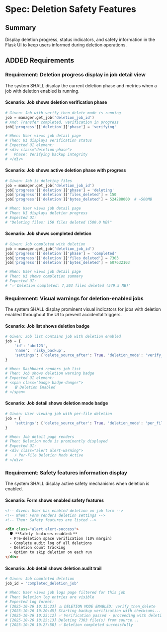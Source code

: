 # Spec: Deletion Safety Features

## Summary
Display deletion progress, status indicators, and safety information in the Flask UI to keep users informed during deletion operations.

## ADDED Requirements

### Requirement: Deletion progress display in job detail view
The system SHALL display the current deletion phase and metrics when a job with deletion enabled is running.

#### Scenario: Job shows deletion verification phase
```python
# Given: Job with verify_then_delete mode is running
job = manager.get_job('deletion_job_id')
# And: Transfer completed, verification in progress
job['progress']['deletion']['phase'] = 'verifying'

# When: User views job detail page
# Then: UI displays verification status
# Expected UI element:
# <div class="deletion-phase">
#   Phase: Verifying backup integrity
# </div>
```

#### Scenario: Job shows active deletion phase with progress
```python
# Given: Job is deleting files
job = manager.get_job('deletion_job_id')
job['progress']['deletion']['phase'] = 'deleting'
job['progress']['deletion']['files_deleted'] = 150
job['progress']['deletion']['bytes_deleted'] = 524288000  # ~500MB

# When: User views job detail page
# Then: UI displays deletion progress
# Expected UI:
# "Deleting files: 150 files deleted (500.0 MB)"
```

#### Scenario: Job shows completed deletion
```python
# Given: Job completed with deletion
job = manager.get_job('deletion_job_id')
job['progress']['deletion']['phase'] = 'completed'
job['progress']['deletion']['files_deleted'] = 7303
job['progress']['deletion']['bytes_deleted'] = 607632103

# When: User views job detail page
# Then: UI shows completion summary
# Expected UI:
# "✅ Deletion completed: 7,303 files deleted (579.5 MB)"
```

### Requirement: Visual warnings for deletion-enabled jobs
The system SHALL display prominent visual indicators for jobs with deletion enabled throughout the UI to prevent accidental triggers.

#### Scenario: Job list shows deletion badge
```python
# Given: Job list contains job with deletion enabled
job = {
    'id': 'abc123',
    'name': 'risky_backup',
    'settings': {'delete_source_after': True, 'deletion_mode': 'verify_then_delete'}
}

# When: Dashboard renders job list
# Then: Job shows deletion warning badge
# Expected UI element:
# <span class="badge badge-danger">
#   🗑️ Deletion Enabled
# </span>
```

#### Scenario: Job detail shows deletion mode badge
```python
# Given: User viewing job with per-file deletion
job = {
    'settings': {'delete_source_after': True, 'deletion_mode': 'per_file'}
}

# When: Job detail page renders
# Then: Deletion mode is prominently displayed
# Expected UI:
# <div class="alert alert-warning">
#   ⚡ Per-File Deletion Mode Active
# </div>
```

### Requirement: Safety features information display
The system SHALL display active safety mechanisms when deletion is enabled.

#### Scenario: Form shows enabled safety features
```html
<!-- Given: User has enabled deletion on job form -->
<!-- When: Form renders deletion settings -->
<!-- Then: Safety features are listed -->

<div class="alert alert-success">
  🛡️ **Safety features enabled:**
  - Pre-deletion space verification (10% margin)
  - Complete audit log of all deletions
  - Deletion count tracking
  - Option to skip deletion on each run
</div>
```

#### Scenario: Job detail shows deletion audit trail
```python
# Given: Job completed deletion
job_id = 'completed_deletion_job'

# When: User views job logs page filtered for this job
# Then: Deletion log entries are visible
# Expected log format:
# [2025-10-26 10:15:23] ⚠️ DELETION MODE ENABLED: verify_then_delete
# [2025-10-26 10:20:45] Starting backup verification with checksums...
# [2025-10-26 10:25:12] ✅ Verification passed - proceeding with deletion
# [2025-10-26 10:25:13] Deleting 7303 file(s) from source...
# [2025-10-26 10:27:58] ✅ Deletion completed successfully
```
